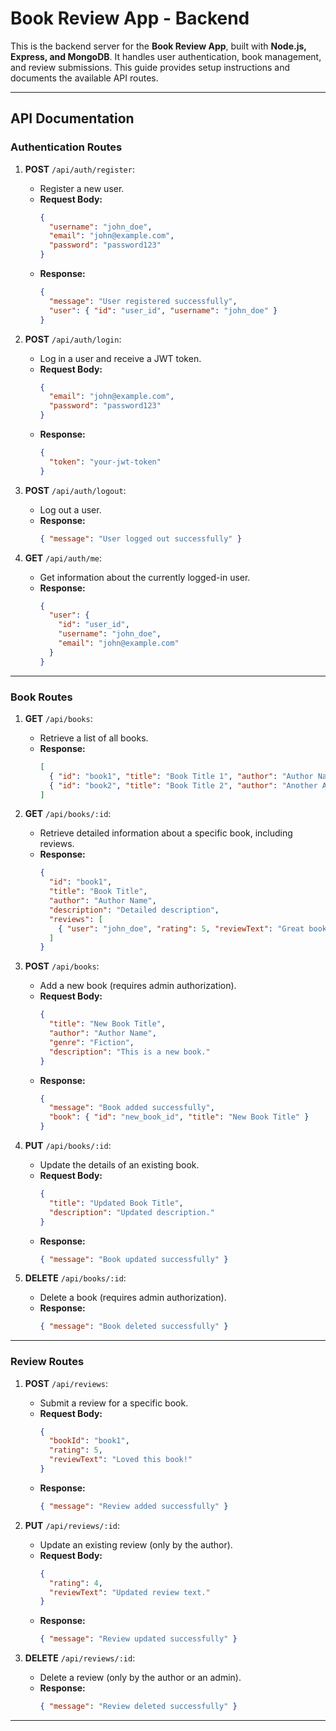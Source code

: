 # **Book Review App - Backend**

This is the backend server for the **Book Review App**, built with **Node.js, Express, and MongoDB**. It handles user authentication, book management, and review submissions. This guide provides setup instructions and documents the available API routes.

---

## **API Documentation**

### **Authentication Routes**

1. **POST** `/api/auth/register`:

   - Register a new user.
   - **Request Body:**
     ```json
     {
       "username": "john_doe",
       "email": "john@example.com",
       "password": "password123"
     }
     ```
   - **Response:**
     ```json
     {
       "message": "User registered successfully",
       "user": { "id": "user_id", "username": "john_doe" }
     }
     ```

2. **POST** `/api/auth/login`:

   - Log in a user and receive a JWT token.
   - **Request Body:**
     ```json
     {
       "email": "john@example.com",
       "password": "password123"
     }
     ```
   - **Response:**
     ```json
     {
       "token": "your-jwt-token"
     }
     ```

3. **POST** `/api/auth/logout`:

   - Log out a user.
   - **Response:**
     ```json
     { "message": "User logged out successfully" }
     ```

4. **GET** `/api/auth/me`:
   - Get information about the currently logged-in user.
   - **Response:**
     ```json
     {
       "user": {
         "id": "user_id",
         "username": "john_doe",
         "email": "john@example.com"
       }
     }
     ```

---

### **Book Routes**

1. **GET** `/api/books`:

   - Retrieve a list of all books.
   - **Response:**
     ```json
     [
       { "id": "book1", "title": "Book Title 1", "author": "Author Name" },
       { "id": "book2", "title": "Book Title 2", "author": "Another Author" }
     ]
     ```

2. **GET** `/api/books/:id`:

   - Retrieve detailed information about a specific book, including reviews.
   - **Response:**
     ```json
     {
       "id": "book1",
       "title": "Book Title",
       "author": "Author Name",
       "description": "Detailed description",
       "reviews": [
         { "user": "john_doe", "rating": 5, "reviewText": "Great book!" }
       ]
     }
     ```

3. **POST** `/api/books`:

   - Add a new book (requires admin authorization).
   - **Request Body:**
     ```json
     {
       "title": "New Book Title",
       "author": "Author Name",
       "genre": "Fiction",
       "description": "This is a new book."
     }
     ```
   - **Response:**
     ```json
     {
       "message": "Book added successfully",
       "book": { "id": "new_book_id", "title": "New Book Title" }
     }
     ```

4. **PUT** `/api/books/:id`:

   - Update the details of an existing book.
   - **Request Body:**
     ```json
     {
       "title": "Updated Book Title",
       "description": "Updated description."
     }
     ```
   - **Response:**
     ```json
     { "message": "Book updated successfully" }
     ```

5. **DELETE** `/api/books/:id`:
   - Delete a book (requires admin authorization).
   - **Response:**
     ```json
     { "message": "Book deleted successfully" }
     ```

---

### **Review Routes**

1. **POST** `/api/reviews`:

   - Submit a review for a specific book.
   - **Request Body:**
     ```json
     {
       "bookId": "book1",
       "rating": 5,
       "reviewText": "Loved this book!"
     }
     ```
   - **Response:**
     ```json
     { "message": "Review added successfully" }
     ```

2. **PUT** `/api/reviews/:id`:

   - Update an existing review (only by the author).
   - **Request Body:**
     ```json
     {
       "rating": 4,
       "reviewText": "Updated review text."
     }
     ```
   - **Response:**
     ```json
     { "message": "Review updated successfully" }
     ```

3. **DELETE** `/api/reviews/:id`:
   - Delete a review (only by the author or an admin).
   - **Response:**
     ```json
     { "message": "Review deleted successfully" }
     ```

---
